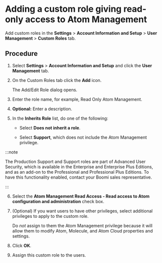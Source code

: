 # Adding a custom role giving read-only access to Atom Management

<head>
  <meta name="guidename" content="Platform"/>
  <meta name="context" content="GUID-0bb11485-1e0e-43f8-b5b3-58df8fd9da7e"/>
</head>

Add custom roles in the **Settings** \> **Account Information and Setup** \> **User Management** \> **Custom Roles** tab.

## Procedure

1. Select **Settings** \> **Account Information and Setup** and click the **User Management** tab.

2. On the Custom Roles tab click the **Add** icon.

    The Add/Edit Role dialog opens.

3. Enter the role name, for example, Read Only Atom Management.

4. **Optional:** Enter a description.

5. In the **Inherits Role** list, do one of the following:

    - Select **Does not inherit a role**.

    - Select **Support**, which does not include the Atom Management privilege.

:::note

The Production Support and Support roles are part of Advanced User Security, which is available in the Enterprise and Enterprise Plus Editions, and as an add-on to the Professional and Professional Plus Editions. To have this functionality enabled, contact your Boomi sales representative.

:::

6. Select the **Atom Management Read Access - Read access to Atom configuration and administration** check box.

7. (Optional) If you want users to have other privileges, select additional privileges to apply to the custom role.

    Do *not* assign to them the Atom Management privilege because it will allow them to modify Atom, Molecule, and Atom Cloud properties and settings.

8. Click **OK**.

9. Assign this custom role to the users.

